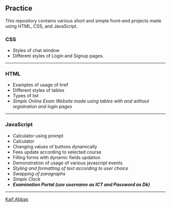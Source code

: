 <!DOCTYPE html>
<html lang="en">
	<body>
		<h2>Practice</h2>
		<p>This repository contains various short and simple front-end projects made using HTML, CSS, and JavaScript.</p>
		<h3>CSS</h3>
		<ul>
			<li>Styles of chat window</li>
			<li>Different styles of Login and Signup pages.</li>
		</ul>
		<hr>
		<h3>HTML</h3>
		<ul>
			<li>Examples of usage of href</li>
			<li>Different styles of tables</li>
			<li>Types of list</li>
			<li><em>Simple Online Exam Website made using tables with and without registration and login pages</em></li>
		</ul>
		<hr>
		<h3>JavaScript</h3>
		<ul>
			<li>Calculator using prompt</li>
			<li>Calculator</li>
			<li>Changing values of buttons dynamically</li>
			<li>Fees update according to selected course</li>
			<li>Filling forms with dynamic fields updation</li>
			<li>Demonstration of usage of various javascript events</li>
			<li><em>Styling and formatting of text according to user choice</em></li>
			<li><em>Swapping of paragraphs</em></li>
			<li><em>Simple Clock</em></li>
			<li><em><strong>Examination Portal (use username as ICT and Password as Dk)</strong></em></li>
		</ul>
		<hr>
		<a href="https://github.io/AbbasKaif">Kaif Abbas</a>
	</body>
</html>
